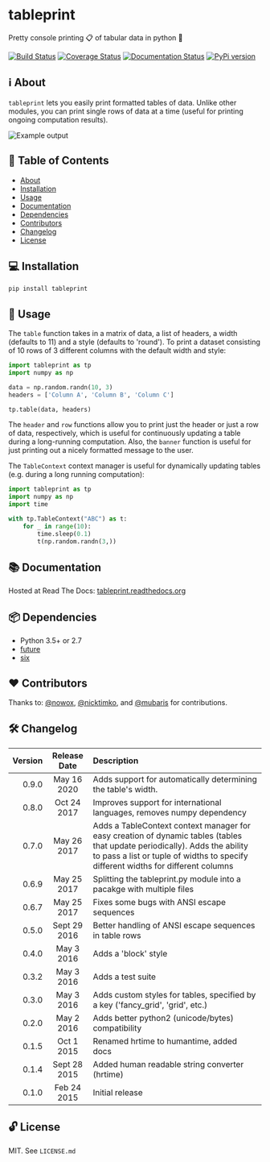 # tableprint
Pretty console printing :clipboard: of tabular data in python :snake:

[![Build Status](https://travis-ci.org/nirum/tableprint.svg?branch=master)](https://travis-ci.org/nirum/tableprint)
[![Coverage Status](https://codecov.io/gh/nirum/tableprint/branch/master/graph/badge.svg)](https://codecov.io/gh/nirum/tableprint)
[![Documentation Status](https://readthedocs.org/projects/tableprint/badge/?version=latest)](https://tableprint.readthedocs.io/?badge=latest)
[![PyPi version](https://img.shields.io/pypi/v/tableprint.svg)](https://pypi.python.org/pypi/tableprint)

## ℹ︎ About
`tableprint` lets you easily print formatted tables of data.
Unlike other modules, you can print single rows of data at a time (useful for printing ongoing computation results).

![Example output](https://raw.githubusercontent.com/nirum/tableprint/master/example.png)

## 🔎 Table of Contents

  * [About](#ℹ%EF%B8%8E-about)
  * [Installation](#-installation)
  * [Usage](#-usage)
  * [Documentation](#-documentation)
  * [Dependencies](#-dependencies)
  * [Contributors](#heart-contributors)
  * [Changelog](#-changelog)
  * [License](#-license)

## 💻 Installation
```bash
pip install tableprint
```

## 🏃 Usage
The `table` function takes in a matrix of data, a list of headers, a width (defaults to 11) and a style (defaults to 'round'). To print a dataset consisting of 10 rows of 3 different columns with the default width and style:
```python
import tableprint as tp
import numpy as np

data = np.random.randn(10, 3)
headers = ['Column A', 'Column B', 'Column C']

tp.table(data, headers)
```
The `header` and `row` functions allow you to print just the header or just a row of data, respectively, which is useful for continuously updating a table during a long-running computation. Also, the `banner` function is useful for just printing out a nicely formatted message to the user.

The `TableContext` context manager is useful for dynamically updating tables (e.g. during a long running computation):
```python
import tableprint as tp
import numpy as np
import time

with tp.TableContext("ABC") as t:
    for _ in range(10):
        time.sleep(0.1)
        t(np.random.randn(3,))
```

## 📚 Documentation
Hosted at Read The Docs: [tableprint.readthedocs.org](http://tableprint.readthedocs.org)

## 📦 Dependencies
- Python 3.5+ or 2.7
- [future](https://pypi.org/project/future/)
- [six](https://pypi.org/project/six/)

## :heart: Contributors
Thanks to: [@nowox](https://github.com/nowox), [@nicktimko](https://github.com/nicktimko), and [@mubaris](https://github.com/mubaris) for contributions.

## 🛠 Changelog
| Version | Release Date | Description |
|    ---: |      :---:   | :---        |
| 0.9.0 | May 16 2020 | Adds support for automatically determining the table's width.
| 0.8.0 | Oct 24 2017 | Improves support for international languages, removes numpy dependency
| 0.7.0 | May 26 2017 | Adds a TableContext context manager for easy creation of dynamic tables (tables that update periodically). Adds the ability to pass a list or tuple of widths to specify different widths for different columns
| 0.6.9 | May 25 2017 | Splitting the tableprint.py module into a pacakge with multiple files
| 0.6.7 | May 25 2017 | Fixes some bugs with ANSI escape sequences
| 0.5.0 | Sept 29 2016 | Better handling of ANSI escape sequences in table rows
| 0.4.0 | May 3 2016 | Adds a 'block' style
| 0.3.2 | May 3 2016 | Adds a test suite
| 0.3.0 | May 3 2016 | Adds custom styles for tables, specified by a key ('fancy_grid', 'grid', etc.)
| 0.2.0 | May 2 2016 | Adds better python2 (unicode/bytes) compatibility
| 0.1.5 | Oct 1 2015 | Renamed hrtime to humantime, added docs
| 0.1.4 | Sept 28 2015 | Added human readable string converter (hrtime)
| 0.1.0 | Feb 24 2015 | Initial release

## 🔓 License
MIT. See `LICENSE.md`
